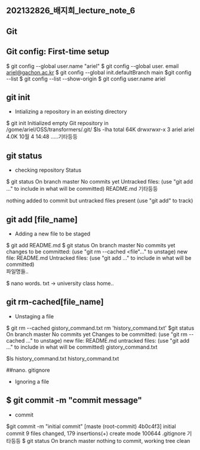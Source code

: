 
## 202132826_배지희_lecture_note_6

## Git

## Git config: First-time setup
$ git config --global user.name "ariel"
$ git config --global user. email ariel@gachon.ac.kr
$ git config --global init.defaultBranch main
$git config --list
$ git config --list --show-origin
$ git config user.name
ariel


## git init
- Intializing a repository in an existing directory

$ git init
Initialized empty Git repository in /gome/ariel/OSS/transformers/.git/
$ls -lha
total 64K
drwxrwxr-x 3 ariel ariel 4.0K 10월 4 14:48
.....기타등등


## git status
- checking repository Status

$ git status
On branch master
No commits yet
Untracked files:
(use "git add <file>..." to include in what will be committed)
    README.md
    기타등등
    
nothing added to commit but untracked files present (use "git add" to track)



## git add [file_name]
- Adding a new file to be staged

$ git add README.md
$ git status
On branch master
No commits yet
changes to be committed:
    (use "git rm --cached <file"..." to unstage)
        new file: README.md
Untracked files:
(use "git add <file>..." to include in what will be committed)  
     파일명들..
     
$ nano words. txt
->
university
class
home..


## git rm-cached[file_name]
- Unstaging a file

$ git rm --cached gistory_command.txt
rm 'history_command.txt'
$git status
On branch master
No commits yet
Changes to be committed:
    (use "git rm --cached <file> ..." to unstage)
    new file: README.md
untracked files:
    (use "git add <file>..." to include in what will be committed)
    gistory_command.txt
    
$ls history_command.txt
history_command.txt


##nano. gitignore
- Ignoring a file


## $ git commit -m "commit message"
- commit

$git commit -m "initial commit"
[maste (root-commit) 4b0c4f3] initial commit
9 files changed, 179 insertions(+)
create mode 100644 .gitignore
기타등등
$ git status
On branch master
nothing to commit, working tree clean

